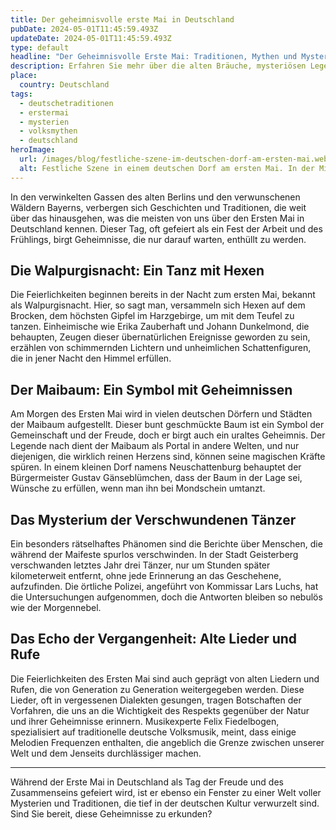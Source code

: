 ```yaml
---
title: Der geheimnisvolle erste Mai in Deutschland
pubDate: 2024-05-01T11:45:59.493Z
updateDate: 2024-05-01T11:45:59.493Z
type: default
headline: "Der Geheimnisvolle Erste Mai: Traditionen, Mythen und Mysterien in Deutschland"
description: Erfahren Sie mehr über die alten Bräuche, mysteriösen Legenden und die unerklärlichen Phänomene
place:
  country: Deutschland
tags:
  - deutschetraditionen
  - erstermai
  - mysterien
  - volksmythen
  - deutschland
heroImage:
  url: /images/blog/festliche-szene-im-deutschen-dorf-am-ersten-mai.webp
  alt: Festliche Szene in einem deutschen Dorf am ersten Mai. In der Mitte steht ein Maibaum
---
```


In den verwinkelten Gassen des alten Berlins und den verwunschenen Wäldern Bayerns, verbergen sich Geschichten und Traditionen, die weit über das hinausgehen, was die meisten von uns über den Ersten Mai in Deutschland kennen. Dieser Tag, oft gefeiert als ein Fest der Arbeit und des Frühlings, birgt Geheimnisse, die nur darauf warten, enthüllt zu werden.

## Die Walpurgisnacht: Ein Tanz mit Hexen

Die Feierlichkeiten beginnen bereits in der Nacht zum ersten Mai, bekannt als Walpurgisnacht. Hier, so sagt man, versammeln sich Hexen auf dem Brocken, dem höchsten Gipfel im Harzgebirge, um mit dem Teufel zu tanzen. Einheimische wie Erika Zauberhaft und Johann Dunkelmond, die behaupten, Zeugen dieser übernatürlichen Ereignisse geworden zu sein, erzählen von schimmernden Lichtern und unheimlichen Schattenfiguren, die in jener Nacht den Himmel erfüllen.

## Der Maibaum: Ein Symbol mit Geheimnissen

Am Morgen des Ersten Mai wird in vielen deutschen Dörfern und Städten der Maibaum aufgestellt. Dieser bunt geschmückte Baum ist ein Symbol der Gemeinschaft und der Freude, doch er birgt auch ein uraltes Geheimnis. Der Legende nach dient der Maibaum als Portal in andere Welten, und nur diejenigen, die wirklich reinen Herzens sind, können seine magischen Kräfte spüren. In einem kleinen Dorf namens Neuschattenburg behauptet der Bürgermeister Gustav Gänseblümchen, dass der Baum in der Lage sei, Wünsche zu erfüllen, wenn man ihn bei Mondschein umtanzt.

## Das Mysterium der Verschwundenen Tänzer

Ein besonders rätselhaftes Phänomen sind die Berichte über Menschen, die während der Maifeste spurlos verschwinden. In der Stadt Geisterberg verschwanden letztes Jahr drei Tänzer, nur um Stunden später kilometerweit entfernt, ohne jede Erinnerung an das Geschehene, aufzufinden. Die örtliche Polizei, angeführt von Kommissar Lars Luchs, hat die Untersuchungen aufgenommen, doch die Antworten bleiben so nebulös wie der Morgennebel.

## Das Echo der Vergangenheit: Alte Lieder und Rufe

Die Feierlichkeiten des Ersten Mai sind auch geprägt von alten Liedern und Rufen, die von Generation zu Generation weitergegeben werden. Diese Lieder, oft in vergessenen Dialekten gesungen, tragen Botschaften der Vorfahren, die uns an die Wichtigkeit des Respekts gegenüber der Natur und ihrer Geheimnisse erinnern. Musikexperte Felix Fiedelbogen, spezialisiert auf traditionelle deutsche Volksmusik, meint, dass einige Melodien Frequenzen enthalten, die angeblich die Grenze zwischen unserer Welt und dem Jenseits durchlässiger machen.

---

Während der Erste Mai in Deutschland als Tag der Freude und des Zusammenseins gefeiert wird, ist er ebenso ein Fenster zu einer Welt voller Mysterien und Traditionen, die tief in der deutschen Kultur verwurzelt sind. Sind Sie bereit, diese Geheimnisse zu erkunden?
